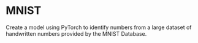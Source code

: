 # MNIST
Create a model using PyTorch to identify numbers from a large dataset of handwritten numbers provided by the MNIST Database.
